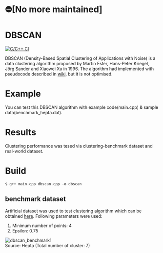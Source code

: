 # :no_entry:[No more maintained]
# DBSCAN
[![C/C++ CI](https://github.com/amarrerod/DBSCAN/actions/workflows/c-cpp.yml/badge.svg?branch=master)](https://github.com/amarrerod/DBSCAN/actions/workflows/c-cpp.yml)

DBSCAN (Density-Based Spatial Clustering of Applications with Noise) is a data clustering algorithm proposed by Martin Ester, Hans-Peter Kriegel, Jörg Sander and Xiaowei Xu in 1996. The algorithm had implemented with pseudocode described in [wiki](https://en.wikipedia.org/wiki/DBSCAN), but it is not optimised.
  
# Example  
You can test this DBSCAN algorithm with example code(main.cpp) & sample data(benchmark_hepta.dat).
  
# Results
Clustering performance was tesed via clustering-benchmark dataset and real-world dataset.  

# Build
```
$ g++ main.cpp dbscan.cpp -o dbscan
```

## benchmark dataset  
Artificial dataset was used to test clustering algorithm which can be obtained [here](https://github.com/deric/clustering-benchmark). Following parameters were used:  
1. Minimum number of points: 4
2. Epsilon: 0.75
  
  
![dbscan_benchmark1](https://user-images.githubusercontent.com/23667624/38789657-4e5b7738-412b-11e8-9499-8fcde80fba2c.png)  
Source: Hepta (Total number of cluster: 7)

